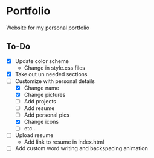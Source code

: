 # Portfolio
Website for my personal portfolio

## To-Do
- [x] Update color scheme 
    - Change in style.css files
- [x] Take out un needed sections
- [ ] Customize with personal details
    - [x] Change name
    - [x] Change pictures
    - [ ] Add projects
    - [ ] Add resume
    - [ ] Add personal pics
    - [x] Change icons
    - [ ] etc...
- [ ] Upload resume
    - Add link to resume in index.html
- [ ] Add custom word writing and backspacing animation